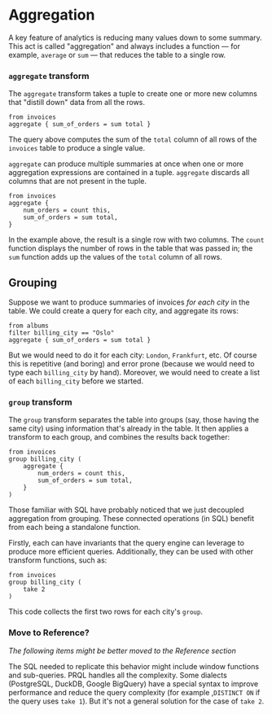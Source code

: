 # Aggregation

A key feature of analytics is reducing many values down to some summary. This
act is called "aggregation" and always includes a function &mdash; for
example, `average` or `sum` &mdash; that reduces the table to a single row.

### `aggregate` transform

The `aggregate` transform takes a tuple to create one or more new columns
that "distill down" data from all the rows.

```
from invoices
aggregate { sum_of_orders = sum total }
```
The query above computes the sum of the `total` column of all rows of the `invoices` table to produce a single value.

`aggregate` can produce multiple summaries at once when
one or more aggregation expressions are contained in a tuple.
`aggregate` discards all columns that are not present in the tuple.

```
from invoices
aggregate {
    num_orders = count this,
    sum_of_orders = sum total,
}
```

In the example above, the result is a single row with two columns.
The `count` function displays the number of rows in the table that was passed in;
the `sum` function adds up the values of the `total` column of all rows.

## Grouping

Suppose we want to produce summaries of invoices _for each city_
in the table.
We could create a query for each city, and aggregate its rows:

```
from albums
filter billing_city == "Oslo"
aggregate { sum_of_orders = sum total }
```

But we would need to do it for each city: `London`, `Frankfurt`, etc. Of course this is repetitive (and boring) and error prone (because we would need to type each `billing_city` by hand). Moreover, we would need to create a list of each `billing_city` before we started.

### `group` transform

The `group` transform separates the table into groups (say, those having the same city)
using information that's already in the table.
It then applies a transform to each group, and combines the results back together:

```
from invoices
group billing_city (
    aggregate {
        num_orders = count this,
        sum_of_orders = sum total,
    }
)
```

Those familiar with SQL have probably noticed that we just
decoupled aggregation from grouping.
These connected operations (in SQL) benefit
from each being a standalone function.

Firstly, each can have invariants that the query engine can
leverage to produce more efficient queries.
Additionally, they can be used with other transform functions, such as:

```
from invoices
group billing_city (
    take 2
)
```

This code collects the first two rows for each city's `group`.

### Move to Reference?

_The following items might be better moved to the Reference section_

The SQL needed to replicate this behavior might include window functions and
sub-queries. PRQL handles all the complexity.
Some dialects (PostgreSQL, DuckDB, Google BigQuery) have a special
syntax to improve performance and reduce the query complexity
(for example ,`DISTINCT ON` if the query uses `take 1`).
But it's not a general solution for the case of `take 2`.
